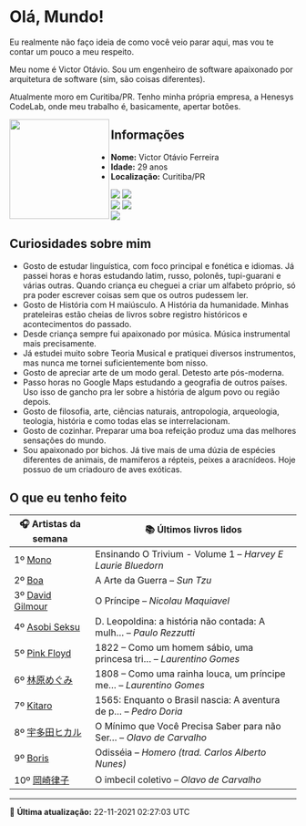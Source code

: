 # Olá, Mundo!

Eu realmente não faço ideia de como você veio parar aqui, mas vou te contar um pouco a meu respeito.

Meu nome é Victor Otávio. Sou um engenheiro de software apaixonado por arquitetura de software (sim, são coisas diferentes).

Atualmente moro em Curitiba/PR. Tenho minha própria empresa, a Henesys CodeLab, onde meu trabalho é, basicamente, apertar botões.

<img align="left" src="https://github.com/vctrtvfrrr/vctrtvfrrr/raw/master/octocat.png" alt="" width="175" />

## Informações

- **Nome:** Victor Otávio Ferreira
- **Idade:** 29 anos
- **Localização:** Curitiba/PR

[![](https://img.shields.io/badge/LinkedIn-victorotavio-blue)](https://www.linkedin.com/in/victorotavio/) [![](https://img.shields.io/badge/Twitter-@vctrtvfrrr-blue)](https://twitter.com/vctrtvfrrr)  
[![](https://img.shields.io/badge/GitHub-vctrtvfrrr-24292e)](https://github.com/vctrtvfrrr) [![](https://img.shields.io/badge/GitLab-vctrtvfrrr-ec5d16)](https://gitlab.com/vctrtvfrrr)  
[![](https://img.shields.io/badge/Email-victor@otavioferreira.com.br-red)](mailto:victor@otavioferreira.com.br)  

## Curiosidades sobre mim

-   Gosto de estudar linguística, com foco principal e fonética e idiomas. Já passei horas e horas estudando latim, russo, polonês, tupi-guarani e várias outras. Quando criança eu cheguei a criar um alfabeto próprio, só pra poder escrever coisas sem que os outros pudessem ler.
-   Gosto de História com H maiúsculo. A História da humanidade. Minhas prateleiras estão cheias de livros sobre registro históricos e acontecimentos do passado.
-   Desde criança sempre fui apaixonado por música. Música instrumental mais precisamente.
-   Já estudei muito sobre Teoria Musical e pratiquei diversos instrumentos, mas nunca me tornei suficientemente bom nisso.
-   Gosto de apreciar arte de um modo geral. Detesto arte pós-moderna.
-   Passo horas no Google Maps estudando a geografia de outros países. Uso isso de gancho pra ler sobre a história de algum povo ou região depois.
-   Gosto de filosofia, arte, ciências naturais, antropologia, arqueologia, teologia, história e como todas elas se interrelacionam.
-   Gosto de cozinhar. Preparar uma boa refeição produz uma das melhores sensações do mundo.
-   Sou apaixonado por bichos. Já tive mais de uma dúzia de espécies diferentes de animais, de mamiferos a répteis, peixes a aracnídeos. Hoje possuo de um criadouro de aves exóticas.


## O que eu tenho feito

|                                        🎧 Artistas da semana                                        |                      📚 Últimos livros lidos                      |
|-----------------------------------------------------------------------------------------------------|-------------------------------------------------------------------|
| 1º [Mono](https://www.last.fm/music/Mono)                                                           | Ensinando O Trivium - Volume 1	–	_Harvey E Laurie Bluedorn_         |
| 2º [Boa](https://www.last.fm/music/Boa)                                                             | A Arte da Guerra	–	_Sun Tzu_                                        |
| 3º [David Gilmour](https://www.last.fm/music/David+Gilmour)                                         | O Príncipe	–	_Nicolau Maquiavel_                                    |
| 4º [Asobi Seksu](https://www.last.fm/music/Asobi+Seksu)                                             | D. Leopoldina: a história não contada: A mulh…	–	_Paulo Rezzutti_   |
| 5º [Pink Floyd](https://www.last.fm/music/Pink+Floyd)                                               | 1822 – Como um homem sábio, uma princesa tri…	–	_Laurentino Gomes_  |
| 6º [林原めぐみ](https://www.last.fm/music/%E6%9E%97%E5%8E%9F%E3%82%81%E3%81%90%E3%81%BF)            | 1808 – Como uma rainha louca, um príncipe me…	–	_Laurentino Gomes_  |
| 7º [Kitaro](https://www.last.fm/music/Kitaro)                                                       | 1565: Enquanto o Brasil nascia: A aventura de p…	–	_Pedro Doria_    |
| 8º [宇多田ヒカル](https://www.last.fm/music/%E5%AE%87%E5%A4%9A%E7%94%B0%E3%83%92%E3%82%AB%E3%83%AB) | O Mínimo que Você Precisa Saber para não Ser…	–	_Olavo de Carvalho_ |
| 9º [Boris](https://www.last.fm/music/Boris)                                                         | Odisséia	–	_Homero (trad. Carlos Alberto Nunes)_                    |
| 10º [岡崎律子](https://www.last.fm/music/%E5%B2%A1%E5%B4%8E%E5%BE%8B%E5%AD%90)                      | O imbecil coletivo	–	_Olavo de Carvalho_                            |


---

🚀 **Última atualização:** 22-11-2021 02:27:03 UTC